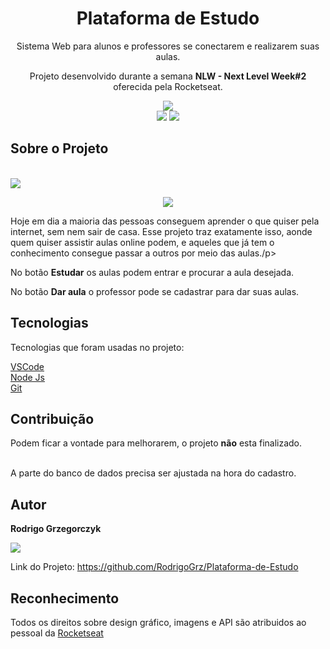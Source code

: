 <h1 align="center">Plataforma de Estudo</h1>
<p align="center">Sistema Web para alunos e professores se conectarem e realizarem suas aulas.</p>

<p align="center">Projeto desenvolvido durante a semana <strong>NLW - Next Level Week#2</strong> oferecida pela Rocketseat.</p>

<p align="center">
  <img src="https://github.com/adryan30/proffy/raw/master/assets/landing.svg"/>
  <br/><img src="https://camo.githubusercontent.com/f52e7f4ad29e463bfccd170512f8262f4389d924/68747470733a2f2f696d672e736869656c64732e696f2f62616467652f4e4c57322d526f636b6574736561742d626c756576696f6c65743f7374796c653d666f722d7468652d6261646765266c6f676f3d736b796c696e6572266c6f676f436f6c6f723d7768697465"/> <img src="https://camo.githubusercontent.com/5037a5bac931e6f3d76ddfb57783ab96e4e2089f/68747470733a2f2f696d672e736869656c64732e696f2f6769746875622f6c6963656e73652f61647279616e33302f70726f6666793f6c6f676f3d676e75267374796c653d666f722d7468652d6261646765"/>
  </p>
          
<h2>Sobre o Projeto</h2>
<br><img src="https://github.com/adryan30/proffy/raw/master/assets/landing.png"/>
<p align="center"><img src="https://img.shields.io/badge/build-Em%20Desenvolvimento-yellow"/>  
<p>Hoje em dia a maioria das pessoas conseguem aprender o que quiser pela internet, sem nem sair de casa. Esse projeto traz exatamente isso, aonde quem quiser assistir aulas online podem, e aqueles que já tem o conhecimento consegue passar a outros por meio das aulas./p>
<p>No botão <strong>Estudar</strong> os aulas podem entrar e procurar a aula desejada.</p>
<p>No botão <strong>Dar aula</strong> o professor pode se cadastrar para dar suas aulas.</p>

<h2>Tecnologias</h2>
<p>Tecnologias que foram usadas no projeto:</p>
<a href="https://code.visualstudio.com/" rel"nofollow">VSCode</a>
<br/><a href="https://nodejs.org/en/download/" rel"nofollow">Node Js</a>
<br/><a href="https://git-scm.com/" rel"nofollow">Git</a>

<h2>Contribuição</h2>
<p>Podem ficar a vontade para melhorarem, o projeto <strong>não</strong> esta finalizado.</p>
<br/>A parte do banco de dados precisa ser ajustada na hora do cadastro.

<h2>Autor</h2>
<p><strong>Rodrigo Grzegorczyk</strong></p>
<img src="https://img.shields.io/badge/LinkedIn-Rodrigo%20Grzegorczyk-blue"/>

Link do Projeto: https://github.com/RodrigoGrz/Plataforma-de-Estudo


<h2>Reconhecimento</h2>
<p>Todos os direitos sobre design gráfico, imagens e API são atribuidos ao pessoal da <a href="https://github.com/Rocketseat" rel"nofollow">Rocketseat</a></p>
